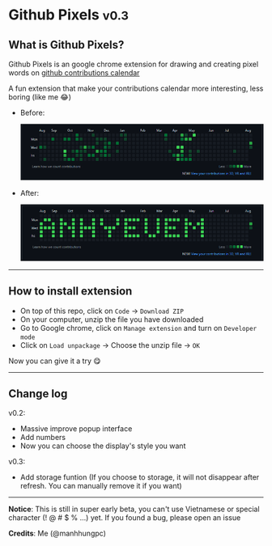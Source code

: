 # Github Pixels <small>v0.3</small>

## What is Github Pixels?

Github Pixels is an google chrome extension for drawing and creating pixel words on [github contributions calendar](https://docs.github.com/en/account-and-profile/setting-up-and-managing-your-github-profile/managing-contribution-settings-on-your-profile/viewing-contributions-on-your-profile#contributions-calendar)

A fun extension that make your contributions calendar more interesting, less boring (like me 😂)

-   Before:

    ![before](img/before_gp.png)

-   After:

    ![before](img/after_gp.png)

---

## How to install extension

-   On top of this repo, click on `Code` → `Download ZIP`
-   On your computer, unzip the file you have downloaded
-   Go to Google chrome, click on `Manage extension` and turn on `Developer mode`
-   Click on `Load unpackage` → Choose the unzip file → `OK`

Now you can give it a try 😋

---

## Change log

v0.2:

-   Massive improve popup interface
-   Add numbers
-   Now you can choose the display's style you want

v0.3:

-   Add storage funtion (If you choose to storage, it will not disappear after refresh. You can manually remove it if you want)

---

**Notice**: This is still in super early beta, you can't use Vietnamese or special character (! @ # $ % ...) yet. If you found a bug, please open an issue

**Credits**: Me (@manhhungpc)
